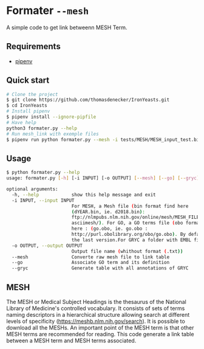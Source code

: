 # Formater `--mesh`

A simple code to get link betweenn MESH Term.

## Requirements
* [pipenv](https://github.com/kennethreitz/pipenv)

## Quick start

```bash
# Clone the project
$ git clone https://github.com/thomasdenecker/IronYeasts.git
$ cd IronYeasts
# Install pipenv
$ pipenv install --ignore-pipfile
# Have help
python3 formater.py --help
# Run mesh_link with exemple files
$ pipenv run python formater.py --mesh -i tests/MESH/MESH_input_test.bin -o ./Outputs/demo_MESH

```
## Usage
```bash
$ python formater.py --help
usage: formater.py [-h] [-i INPUT] [-o OUTPUT] [--mesh] [--go] [--gryc]

optional arguments:
  -h, --help            show this help message and exit
  -i INPUT, --input INPUT
                        For MESH, a Mesh file (bin format find here
                        (dYEAR.bin, ie. d2018.bin):
                        ftp://nlmpubs.nlm.nih.gov/online/mesh/MESH_FILES/
                        asciimesh/). For GO, a GO terms file (obo format find
                        here : (go.obo, ie. go.obo :
                        http://purl.obolibrary.org/obo/go.obo). By default,
                        the last version.For GRYC a folder with EMBL files
  -o OUTPUT, --output OUTPUT
                        Output file name (whithout format (.txt))
  --mesh                Converte raw mesh file to link table
  --go                  Associate GO term and its definition
  --gryc                Generate table with all annotations of GRYC
```
## MESH

The MESH or Medical Subject Headings is the thesaurus of the National Library of Medicine's controlled vocabulary. It consists of sets of terms naming descriptors in a hierarchical structure allowing search at different levels of specificity (https://meshb.nlm.nih.gov/search). It is possible to download all the MESHs. An important point of the MESH term is that other MESH terms are recommended for reading. This code generate a link table between a MESH term and MESH terms associated.  
